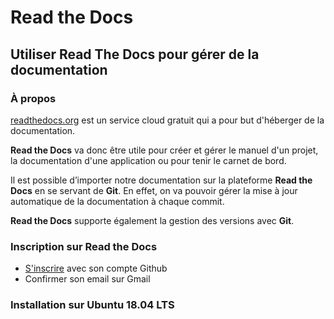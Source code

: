 # Read the Docs
 
## Utiliser Read The Docs pour gérer de la documentation

### À propos
[readthedocs.org](readthedocs.org) est un service cloud gratuit qui a pour but d'héberger de la documentation.
 
**Read the Docs** va donc être utile pour créer et gérer le manuel d'un projet, la documentation d'une application ou pour tenir le carnet de bord.

Il est possible d’importer notre documentation sur la plateforme **Read the Docs** en se servant de **Git**. En effet, on va pouvoir gérer la mise à jour automatique de la documentation à chaque commit. 

**Read the Docs** supporte également la gestion des versions avec **Git**.
### Inscription sur Read the Docs
- [S'inscrire](https://readthedocs.org/accounts/signup/) avec son compte Github
- Confirmer son email sur Gmail

### Installation sur Ubuntu 18.04 LTS

<!--stackedit_data:
eyJoaXN0b3J5IjpbLTE4ODU0MDk0MDgsLTE3OTU1OTI4ODcsMT
M5ODEzNjM2OV19
-->